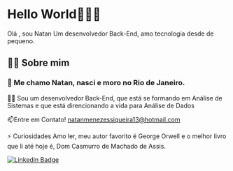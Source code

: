 <h1>Hello World👨🏽‍💻</h1>
Olá , sou Natan
Um desenvolvedor Back-End, amo tecnologia desde de pequeno.
<h2>🙋‍♂️ Sobre mim</h2>

<h3>🔭 Me chamo Natan, nasci e moro no Rio de Janeiro.</h3>


👨‍💻 Sou um desenvolvedor Back-End, que está se formando em Análise de Sistemas e que está direncionando a vida para Análise de Dados 

📫Entre em Contato! natanmenezessiqueira13@hotmail.com

⚡ Curiosidades Amo ler, meu autor favorito é George Orwell e o melhor livro que li até hoje é, Dom Casmurro de Machado de Assis.



[![Linkedin Badge](https://img.shields.io/badge/-Natan%20Menezes-6633cc?style=flat-square&logo=Linkedin&logoColor=white&link=https://www.linkedin.com/in/natan-siqueira-319b55164//)](https://www.linkedin.com/in/natan-siqueira-319b55164/) 




